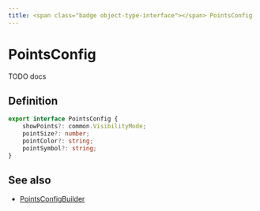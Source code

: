 ```yaml
---
title: <span class="badge object-type-interface"></span> PointsConfig
---
```

# <span class="badge object-type-interface"></span> PointsConfig

TODO docs

## Definition

```typescript
export interface PointsConfig {
	showPoints?: common.VisibilityMode;
	pointSize?: number;
	pointColor?: string;
	pointSymbol?: string;
}

```
## See also

 * <span class="badge builder"></span> [PointsConfigBuilder](./builder-PointsConfigBuilder.md)
